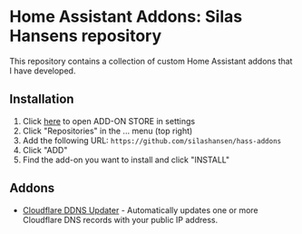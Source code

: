 # Home Assistant Addons: Silas Hansens repository

This repository contains a collection of custom Home Assistant addons that I have developed.

## Installation

1. Click [here](https://my.home-assistant.io/redirect/supervisor_store/) to open ADD-ON STORE in settings
3. Click "Repositories" in the ... menu (top right)
4. Add the following URL: `https://github.com/silashansen/hass-addons`
5. Click "ADD"
6. Find the add-on you want to install and click "INSTALL"

## Addons

* [Cloudflare DDNS Updater](cloudflare_ddns_updater/DOCS.md) - Automatically updates one or more Cloudflare DNS records with your public IP address.